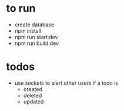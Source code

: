 # to run

- create database
- npm install
- npm run start:dev
- npm run build:dev

# todos

- use sockets to alert other users if a todo is
  - created
  - deleted
  - updated

